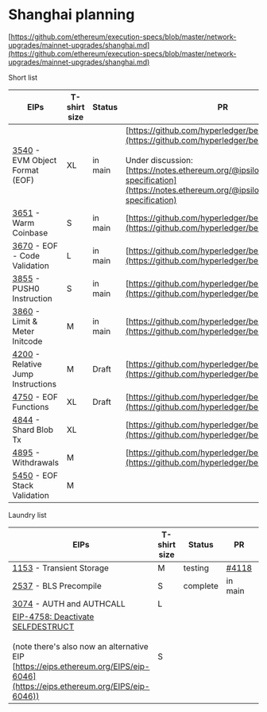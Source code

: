 # Shanghai planning

[https://github.com/ethereum/execution-specs/blob/master/network-upgrades/mainnet-upgrades/shanghai.md](https://github.com/ethereum/execution-specs/blob/master/network-upgrades/mainnet-upgrades/shanghai.md)

Short list

| EIPs | T-shirt size | Status | PR  | Champion | Understudy | Accepted? | Needed for Devnet? |
| --- | --- | --- | --- | --- | --- | --- | --- |
| [3540](https://eips.ethereum.org/EIPS/eip-3540) - EVM Object Format (EOF) | XL  | in main | [https://github.com/hyperledger/besu/pull/4644](https://github.com/hyperledger/besu/pull/4644)  <br>  <br>Under discussion: [https://notes.ethereum.org/@ipsilon/eof1-unified-specification](https://notes.ethereum.org/@ipsilon/eof1-unified-specification) | Danno |     | Likely (EOF) | N   |
| [3651](https://eips.ethereum.org/EIPS/eip-3651) - Warm Coinbase | S   | in main | [https://github.com/hyperledger/besu/pull/4620](https://github.com/hyperledger/besu/pull/4620) | Danno |     | Yes | Y   |
| [3670](https://eips.ethereum.org/EIPS/eip-3670) - EOF - Code Validation | L   | in main | [https://github.com/hyperledger/besu/pull/4644](https://github.com/hyperledger/besu/pull/4644) | Danno |     | Likely (EOF) | y   |
| [3855](https://eips.ethereum.org/EIPS/eip-3855) - PUSH0 Instruction | S   | in main | [https://github.com/hyperledger/besu/pull/4660](https://github.com/hyperledger/besu/pull/4660) | Danno |     | Yes | Y   |
| [3860](https://eips.ethereum.org/EIPS/eip-3860) - Limit & Meter Initcode | M   | in main | [https://github.com/hyperledger/besu/pull/4726](https://github.com/hyperledger/besu/pull/4726) | Diego |     | Yes | Y   |
| [4200](https://eips.ethereum.org/EIPS/eip-4200) - Relative Jump Instructions | M   | Draft | [https://github.com/hyperledger/besu/pull/4760](https://github.com/hyperledger/besu/pull/4760) | Diego |     | Likely (EOF) | Y   |
| [4750](https://eips.ethereum.org/EIPS/eip-4750) - EOF Functions | XL  | Draft | [https://github.com/hyperledger/besu/pull/4781](https://github.com/hyperledger/besu/pull/4781) | Danno |     | Likely (EOF) | y   |
| [4844](https://eips.ethereum.org/EIPS/eip-4844) - Shard Blob Tx | XL  |     | [https://github.com/hyperledger/besu/issues/4631](https://github.com/hyperledger/besu/issues/4631) | Jiri |     | Likely (Blobs) | Likely |
| [4895](https://eips.ethereum.org/EIPS/eip-4895) - Withdrawals | M   |     | [https://github.com/hyperledger/besu/issues/4746](https://github.com/hyperledger/besu/issues/4746) | Simon |     | Yes | Y   |
| [5450](https://eips.ethereum.org/EIPS/eip-5450) - EOF Stack Validation | M   |     |     | Danno |     | Likely (EOF) | y   |

Laundry list

| EIPs | T-shirt size | Status | PR  | Champion | Accepted? |
| --- | --- | --- | --- | --- | --- |
| [1153](https://eips.ethereum.org/EIPS/eip-1153) - Transient Storage | M   | testing | [#4118](https://github.com/hyperledger/besu/pull/4118) |     | Likely |
| [2537](https://eips.ethereum.org/EIPS/eip-2537) - BLS Precompile | S   | complete | in main | Gary | Likely |
| [3074](https://www.google.com/url?sa=t&rct=j&q=&esrc=s&source=web&cd=&cad=rja&uact=8&ved=2ahUKEwiapbLbgP76AhXQF1kFHQ7nDLYQFnoECA0QAQ&url=https%3A%2F%2Feips.ethereum.org%2FEIPS%2Feip-3074&usg=AOvVaw1o2Be8KA6Z3aBwGKJ1lSnh) - AUTH and AUTHCALL | L   |     |     |     | Unlikely |
| [EIP-4758: Deactivate SELFDESTRUCT](https://eips.ethereum.org/EIPS/eip-4758)  <br>  <br>(note there's also now an alternative EIP  <br>[https://eips.ethereum.org/EIPS/eip-6046](https://eips.ethereum.org/EIPS/eip-6046)) | S   |     |     |     | Likely |